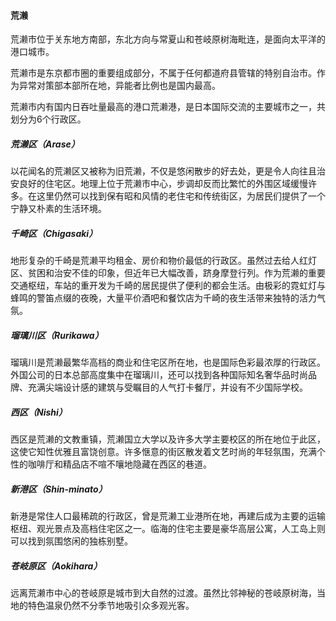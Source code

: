 #### 荒濑
荒濑市位于关东地方南部，东北方向与常夏山和苍岐原树海毗连，是面向太平洋的港口城市。

荒濑市是东京都市圈的重要组成部分，不属于任何都道府县管辖的特别自治市。作为异常对策部本部所在地，异能者比例也是国内最高。

荒濑市内有国内日吞吐量最高的港口荒濑港，是日本国际交流的主要城市之一，共划分为6个行政区。

##### 荒濑区（Arase）
以花闻名的荒濑区又被称为旧荒濑，不仅是悠闲散步的好去处，更是令人向往且治安良好的住宅区。地理上位于荒濑市中心，步调却反而比繁忙的外围区域缓慢许多。在这里仍然可以找到保有昭和风情的老住宅和传统街区，为居民们提供了一个宁静又朴素的生活环境。

##### 千崎区（Chigasaki）
地形复杂的千崎是荒濑平均租金、房价和物价最低的行政区。虽然过去给人红灯区、贫困和治安不佳的印象，但近年已大幅改善，跻身摩登行列。作为荒濑的重要交通枢纽，车站的重开发为千崎的居民提供了便利的都会生活。由极彩的霓虹灯与蜂鸣的警笛点缀的夜晚，大量平价酒吧和餐饮店为千崎的夜生活带来独特的活力气氛。

##### 瑠璃川区（Rurikawa）
瑠璃川是荒濑最繁华高档的商业和住宅区所在地，也是国际色彩最浓厚的行政区。外国公司的日本总部高度集中在瑠璃川，还可以找到各种国际知名奢华品时尚品牌、充满尖端设计感的建筑与受瞩目的人气打卡餐厅，并设有不少国际学校。

##### 西区（Nishi）
西区是荒濑的文教重镇，荒濑国立大学以及许多大学主要校区的所在地位于此区，这使它知性优雅且富饶创意。许多惬意的街区散发着文艺时尚的年轻氛围，充满个性的咖啡厅和精品店不喧不嚷地隐藏在西区的巷道。

##### 新港区（Shin-minato）
新港是常住人口最稀疏的行政区，曾是荒濑工业港所在地，再建后成为主要的运输枢纽、观光景点及高档住宅区之一。临海的住宅主要是豪华高层公寓，人工岛上则可以找到氛围悠闲的独栋别墅。

##### 苍岐原区（Aokihara）
远离荒濑市中心的苍岐原是城市到大自然的过渡。虽然比邻神秘的苍岐原树海，当地的特色温泉仍然不分季节地吸引众多观光客。